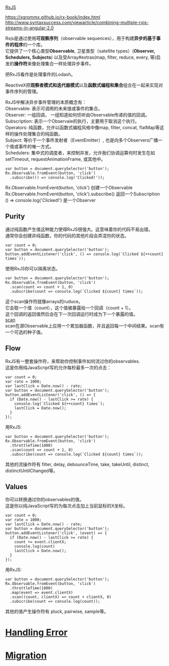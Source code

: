 
[RxJS](http://reactivex.io/rxjs/manual/overview.html)

https://xgrommx.github.io/rx-book/index.html  
http://www.syntaxsuccess.com/viewarticle/combining-multiple-rxjs-streams-in-angular-2.0  


Rxjs是通过使用**可观察序列**（observable sequences），用于构建**异步的基于事件的程序**的一个库。  
它提供了一个核心类型**Observable**, 卫星类型（satellite types）(**Observer, Schedulers, Subjects**) 以及受Array#extras(map, filter, reduce, every, 等)启发的**操作符**来像处理集合一样处理异步事件。  

把RxJS看作是处理事件的Lodash。  

ReactiveX把**观察者模式和迭代器模式**以及**函数式编程和集合**组合在一起来实现对事件序列的管理。  

RxJS中解决异步事件管理的本质概念有：  
Observable: 表示可调用的未来值或事件的集合。  
Observer: 一组回调， 一组知道如何侦听由Observable传递的值的回调。  
Subscription: 表示一个Observale的执行，主要用于取消这个执行。  
Operators: 纯函数，允许以函数式编程风格中像map, filter, concat, flatMap等这样的操作处理集合的纯函数。  
Subject: 等价于一个事件发射者（EventEmitter）, 也是向多个Observers广播一个值或事件的唯一方式。  
Schedulers: 集中式的调度者，来控制并发，允许我们协调运算何时发生在如setTimeout, requestAnimationFrame, 或其他中。  

```
var button = document.querySelector('button');
Rx.Observable.fromEvent(button, 'click')
  .subscribe(() => console.log('Clicked!'));
```
Rx.Observable.fromEvent(button, 'click') 创建一个Observable  
Rx.Observable.fromEvent(button, 'click').subscribe() 返回一个Subscription  
() => console.log('Clicked!') 是一个Observer  

## Purity
通过纯函数产生值这种能力使得RxJS很强大。这意味着你的代码不易出错。  
通常你会创建非纯函数，你的代码的其他片段会弄混你的状态。
```
var count = 0;
var button = document.querySelector('button');
button.addEventListener('click', () => console.log(`Clicked ${++count} times`));
```
使用RxJS你可以隔离状态。  
```
var button = document.querySelector('button');
Rx.Observable.fromEvent(button, 'click')
  .scan(count => count + 1, 0)
  .subscribe(count => console.log(`Clicked ${count} times`));
```
这个scan操作符就像arrays的ruduce。  
它会取一个值（count），这个值被暴露给一个回调（count + 1）。  
这个回调的返回值然后会在下一次回调运行时成为下一个暴露的值。  
[scan](https://github.com/niaomingjian/ProjectNote/blob/master/Rxjs/scan.md)  
scan在源Observable上应用一个累加器函数，并且返回每一个中间结果。scan有一个可选的种子值。  

## Flow
RxJS有一整套操作符，来帮助你控制事件如何流过你的observables.  
这是你用纯JavaScript写的允许每秒最多一次的点击：
```
var count = 0;
var rate = 1000;
var lastClick = Date.now() - rate;
var button = document.querySelector('button');
button.addEventListener('click', () => {
  if (Date.now() - lastClick >= rate) {
    console.log(`Clicked ${++count} times`);
    lastClick = Date.now();
  }
});
```
用RxJS:
```
var button = document.querySelector('button');
Rx.Observable.fromEvent(button, 'click')
  .throttleTime(1000)
  .scan(count => count + 1, 0)
  .subscribe(count => console.log(`Clicked ${count} times`));
```
其他的流操作符有 filter, delay, debounceTime, take, takeUntil, distinct, distinctUntilChanged等。

## Values
你可以转换通过你的observables的值。  
这是你以纯JavaScript写的为每次点击加上当前鼠标的X坐标。  
```
var count = 0;
var rate = 1000;
var lastClick = Date.now() - rate;
var button = document.querySelector('button');
button.addEventListener('click', (event) => {
  if (Date.now() - lastClick >= rate) {
    count += event.clientX;
    console.log(count)
    lastClick = Date.now();
  }
});
```
用RxJS:
```
var button = document.querySelector('button');
Rx.Observable.fromEvent(button, 'click')
  .throttleTime(1000)
  .map(event => event.clientX)
  .scan((count, clientX) => count + clientX, 0)
  .subscribe(count => console.log(count));
```
其他的值产生操作符有 pluck, pairwise, sample等。  

# [Handling Error](https://xgrommx.github.io/rx-book/content/getting_started_with_rxjs/creating_and_querying_observable_sequences/error_handling.html)  

# [Migration](https://github.com/ReactiveX/rxjs/blob/master/MIGRATION.md)
